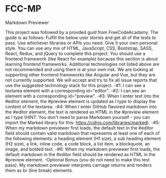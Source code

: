 # FCC-MP
Markdown Previewer

This project was followed by a provded guid from FreeCodeAcadamy. The guide is as follows:
Fulfill the below user stories and get all of the tests to pass. Use whichever libraries or APIs you need. Give it your own personal style. You can use any mix of HTML, JavaScript, CSS, Bootstrap, SASS, React, Redux, and jQuery to complete this project. You should use a frontend framework (like React for example) because this section is about learning frontend frameworks. Additional technologies not listed above are not recommended and using them is at your own risk. We are looking at supporting other frontend frameworks like Angular and Vue, but they are not currently supported. We will accept and try to fix all issue reports that use the suggested technology stack for this project.
-#1: I can see a textarea element with a corresponding id="editor".
-#2: I can see an element with a corresponding id="preview".
-#3: When I enter text into the #editor element, the #preview element is updated as I type to display the content of the textarea.
-#4: When I enter GitHub flavored markdown into the #editor element, the text is rendered as HTML in the #preview element as I type (HINT: You don't need to parse Markdown yourself - you can import the Marked library for this: https://cdnjs.com/libraries/marked).
-#5: When my markdown previewer first loads, the default text in the #editor field should contain valid markdown that represents at least one of each of the following elements: a heading element (H1 size), a sub heading element (H2 size), a link, inline code, a code block, a list item, a blockquote, an image, and bolded text.
-#6: When my markdown previewer first loads, the default markdown in the #editor field should be rendered as HTML in the #preview element.
-Optional Bonus (you do not need to make this test pass): My markdown previewer interprets carriage returns and renders them as br (line break) elements.
